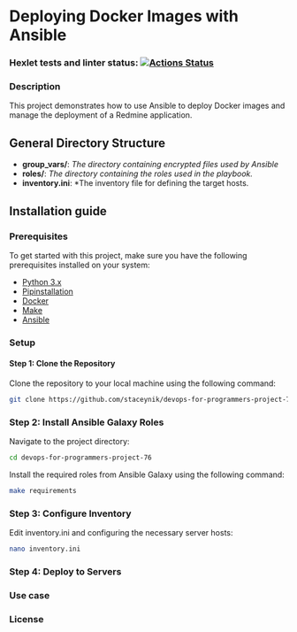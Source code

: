 # Deploying Docker Images with Ansible
### Hexlet tests and linter status: [![Actions Status](https://github.com/mafrarrix/devops-for-programmers-project-76/actions/workflows/hexlet-check.yml/badge.svg)](https://github.com/mafrarrix/devops-for-programmers-project-76/actions)

### Description
This project demonstrates how to use Ansible to deploy Docker images and manage the deployment of a Redmine application.

## General Directory Structure
- **group_vars/**: *The directory containing encrypted files used by Ansible*
- **roles/**: *The directory containing the roles used in the playbook.*
- **inventory.ini**: *The inventory file for defining the target hosts.

## Installation guide

### Prerequisites

To get started with this project, make sure you have the following prerequisites installed on your system:

- [Python 3.x](https://www.python.org/downloads/)
- [Pipinstallation](https://pip.pypa.io/en/stable/installation/) 
- [Docker](https://docs.docker.com/get-docker/)
- [Make](https://www.gnu.org/software/make/)
- [Ansible](https://docs.ansible.com/ansible/latest/installation_guide/intro_installation.html)

### Setup
#### Step 1: Clone the Repository

Clone the repository to your local machine using the following command:
```bash
git clone https://github.com/staceynik/devops-for-programmers-project-76.git
```

### Step 2: Install Ansible Galaxy Roles

Navigate to the project directory:

```bash
cd devops-for-programmers-project-76
```

Install the required roles from Ansible Galaxy using the following command:

```bash
make requirements
```

### Step 3: Configure Inventory

Edit inventory.ini and configuring the necessary server hosts:

```bash
nano inventory.ini
```

### Step 4: Deploy to Servers
### Use case

### License